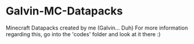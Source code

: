 # Galvin-MC-Datapacks
Minecraft Datapacks created by me (Galvin... Duh)
For more information regarding this, go into the 'codes' folder and look at it there :)
